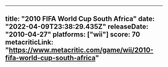 
---
title: "2010 FIFA World Cup South Africa"
date: "2022-04-09T23:38:29.435Z"
releaseDate: "2010-04-27"
platforms: ["wii"]
score: 70
metacriticLink: "https://www.metacritic.com/game/wii/2010-fifa-world-cup-south-africa"
---
